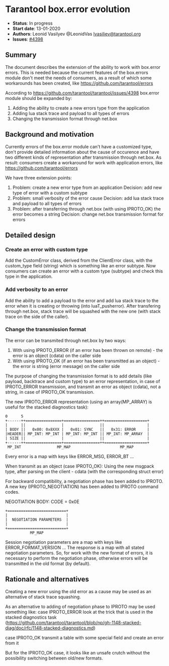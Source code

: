 # Tarantool box.error evolution

* **Status**: In progress
* **Start date**: 13-01-2020
* **Authors**: Leonid Vasilyev @LeonidVas lvasiliev@tarantool.org
* **Issues**: [#4398](https://github.com/tarantool/tarantool/issues/4398)

## Summary

The document describes the extension of the ability to work with box.error errors.
This is needed because the current features of the box.errors module don't meet the needs of consumers, as a result of which some workarounds has been created, like https://github.com/tarantool/errors

According to https://github.com/tarantool/tarantool/issues/4398 box.error module should be expanded by:
1) Adding the ability to create a new errors type from the application
2) Adding lua stack trace and payload to all types of errors
3) Changing the transmission format through net.box

## Background and motivation

Currently errors of the box.error module can't have a customized type, don't provide detailed information about the cause of occurence and have two different kinds of representation after transmission through net.box.
As result: consumers create a workaround for work with application errors, like https://github.com/tarantool/errors

We have three extension points:
1) Problem: create a new error type from an application
	Decision: add new type of error with a custom subtype
2) Problem: small verbosity of the error cause
	Decision: add lua stack trace and payload to all types of errors
3) Problem: after transferring through net.box (with using IPROTO_OK) the error becomes a string
	Decision: change net.box transmission format for errors

## Detailed design

### Create an error with custom type

Add the CustomError class, derived from the ClientError class, with the custom_type field (string) which is something like an error subtype.
Now consumers can create an error with a custom type (subtype) and check this type in the application.

### Add verbosity to an error

Add the ability to add a payload to the error and add lua stack trace to the error when it is creating or throwing (into luaT_pusherror). After transfering through net.box, stack trace will be squashed with the new one (with stack trace on the side of the caller).

### Change the transmission format

The error can be transmited through net.box by two ways:
1) With using IPROTO_ERROR (if an error has been thrown on remote) - the error is an object (cdata) on the caller side
2) With using IPROTO_OK (if an error has been transmitted as an object) - the error is string (error message) on the caller side

The purpose of changing the transmission format is to add details (like payload, backtrace and custom type) to an error representation, in case of IPROTO_ERROR transmission, and transmit an error as object (cdata), not a string, in case of IPROTO_OK transmission.

The new IPROTO_ERROR representation (using an array(MP_ARRAY) is useful for the stacked diagnostics task):
```
0      5
+------++================+================++===================+
|      ||                |                ||                   |
| BODY ||   0x00: 0x8XXX |   0x01: SYNC   ||   0x31: ERROR     |
|HEADER|| MP_INT: MP_INT | MP_INT: MP_INT || MP_INT: MP_ARRAY  |
| SIZE ||                |                ||                   |
+------++================+================++===================+
 MP_INT                MP_MAP                      MP_MAP
```
Every error is a map with keys like ERROR_MSG, ERROR_BT ...

When transmit as an object (case IPROTO_OK):
Using the new msgpack type, after parsing on the client - cdata (with the corresponding struct error)

For backward compatibility, a negotiation phase has been added to IPROTO.
A new key (IPROTO_NEGOTIATION) has been added to IPROTO command codes.

NEGOTIATION BODY: CODE = 0x0E
```
+==========================+
|                          |
|  NEGOTIATION PARAMETERS  |
|                          |
+==========================+
           MP_MAP
```
Session negotiation parameters are a map with keys like ERROR_FORMAT_VERSION ...
The response is a map with all stated negotiation parameters.
So, for work with the new format of errors, it is necessary to perform the negotiation phase, otherwise errors will be transmitted in the old format (by default).

## Rationale and alternatives

Creating a new error using the old error as a cause may be used as an alternative
of stack trace squashing.

As an alternative to adding of negotiation phase to IPROTO may be used something like:
case IPROTO_ERROR
	look at the trick that is used in the stacked diagnostics task (https://github.com/tarantool/tarantool/blob/np/gh-1148-stacked-diag/doc/rfc/1148-stacked-diagnostics.md)

case IPROTO_OK
	transmit a table with some special field and create an error from it

But for the IPROTO_OK case, it looks like an unsafe crutch without the possibility switching between old/new formats.
